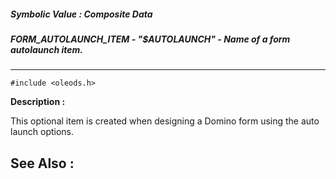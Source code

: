 ##### Symbolic Value : Composite Data
##### FORM_AUTOLAUNCH_ITEM - "$AUTOLAUNCH" - Name of a form autolaunch item.
---
```
#include <oleods.h>
```
**Description :**

This optional item is created when designing a Domino form using the auto 
launch options.

**See Also :**
---
